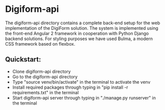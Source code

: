 # Digiform-api

The digiform-api directory contains a complete back-end setup for the web implementation of the DigiForm solution. The system is implemented using the front-end Angular 2 framework in cooperation with Python Django backend solutions. For styling purposes we have used Bulma, a modern CSS framework based on flexbox. 

## Quickstart:
- Clone digiform-api directory 
- Go to the digiform-api directory 
- Type "source venv/bin/activate" in the terminal to activate the venv
- Install required packages through typing in "pip install -r requirements.txt" in the terminal
- Start digiform-api server through typing in "./manage.py runserver" in the terminal
